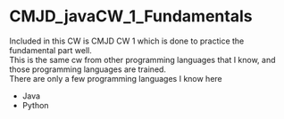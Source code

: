 # CMJD_javaCW_1_Fundamentals
Included in this CW is CMJD CW 1 which is done to practice the fundamental part well.  
This is the same cw from other programming languages that I know, 
and those programming languages are trained.  
There are only a few programming languages I know here

+ Java
+ Python

